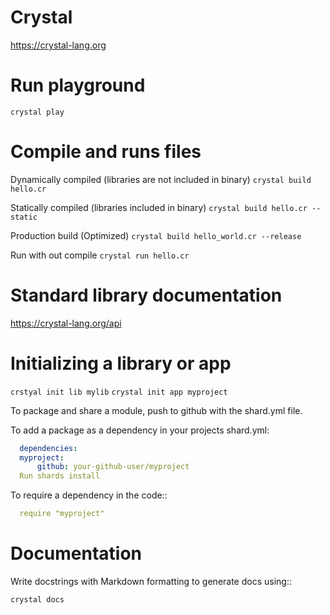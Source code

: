 # Crystal

https://crystal-lang.org

# Run playground

`crystal play`

# Compile and runs files

Dynamically compiled (libraries are not included in binary)
`crystal build hello.cr`

Statically compiled (libraries included in binary)
`crystal build hello.cr --static`

Production build (Optimized)
`crystal build hello_world.cr --release` 


Run with out compile
`crystal run hello.cr`

# Standard library documentation

https://crystal-lang.org/api

# Initializing a library or app

`crstyal init lib mylib`
`crystal init app myproject`


To package and share a module, push to github with the shard.yml file.


To add a package as a dependency in your projects shard.yml:
```yaml
  dependencies:
  myproject:
      github: your-github-user/myproject
  Run shards install
```

To require a dependency in the code::

```yaml
  require "myproject"
```

# Documentation
Write docstrings with Markdown formatting to generate docs using::

`crystal docs`
